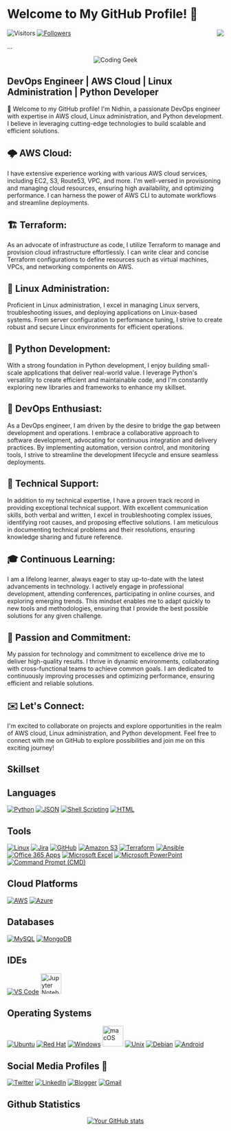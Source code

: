# Welcome to My GitHub Profile! 👋

![Visitors](https://komarev.com/ghpvc/?username=Man-of-Mischief&color=blueviolet)
[![Followers](https://img.shields.io/github/followers/Man-of-Mischief?style=social)](https://github.com/Man-of-Mischief)
[<img align="right" src="https://img.shields.io/badge/LinkedIn-Connect-blue?style=flat&logo=linkedin">](https://www.linkedin.com/in/nidhinbabukuttan/)

...

<!-- Coding Geek Animation -->
<p align="center">
  <img src="https://user-images.githubusercontent.com/22107794/139580686-887df369-edb8-4bc8-b607-4fbf6d7e4866.gif" alt="Coding Geek" />
</p>

## DevOps Engineer | AWS Cloud | Linux Administration | Python Developer

👋 Welcome to my GitHub profile! I'm Nidhin, a passionate DevOps engineer with expertise in AWS cloud, Linux administration, and Python development. I believe in leveraging cutting-edge technologies to build scalable and efficient solutions.

## 🌩️ AWS Cloud:
I have extensive experience working with various AWS cloud services, including EC2, S3, Route53, VPC, and more. I'm well-versed in provisioning and managing cloud resources, ensuring high availability, and optimizing performance. I can harness the power of AWS CLI to automate workflows and streamline deployments.

## 🏗️ Terraform:
As an advocate of infrastructure as code, I utilize Terraform to manage and provision cloud infrastructure effortlessly. I can write clear and concise Terraform configurations to define resources such as virtual machines, VPCs, and networking components on AWS.

## 🐧 Linux Administration:
Proficient in Linux administration, I excel in managing Linux servers, troubleshooting issues, and deploying applications on Linux-based systems. From server configuration to performance tuning, I strive to create robust and secure Linux environments for efficient operations.

## 🐍 Python Development:
With a strong foundation in Python development, I enjoy building small-scale applications that deliver real-world value. I leverage Python's versatility to create efficient and maintainable code, and I'm constantly exploring new libraries and frameworks to enhance my skillset.

## 🚀 DevOps Enthusiast:
As a DevOps engineer, I am driven by the desire to bridge the gap between development and operations. I embrace a collaborative approach to software development, advocating for continuous integration and delivery practices. By implementing automation, version control, and monitoring tools, I strive to streamline the development lifecycle and ensure seamless deployments.

## 🔧 Technical Support:
In addition to my technical expertise, I have a proven track record in providing exceptional technical support. With excellent communication skills, both verbal and written, I excel in troubleshooting complex issues, identifying root causes, and proposing effective solutions. I am meticulous in documenting technical problems and their resolutions, ensuring knowledge sharing and future reference.

## 🎓 Continuous Learning:
I am a lifelong learner, always eager to stay up-to-date with the latest advancements in technology. I actively engage in professional development, attending conferences, participating in online courses, and exploring emerging trends. This mindset enables me to adapt quickly to new tools and methodologies, ensuring that I provide the best possible solutions for any given challenge.

## 🌟 Passion and Commitment:
My passion for technology and commitment to excellence drive me to deliver high-quality results. I thrive in dynamic environments, collaborating with cross-functional teams to achieve common goals. I am dedicated to continuously improving processes and optimizing performance, ensuring efficient and reliable solutions.

## ✉️ Let's Connect:
I'm excited to collaborate on projects and explore opportunities in the realm of AWS cloud, Linux administration, and Python development. Feel free to connect with me on GitHub to explore possibilities and join me on this exciting journey!

## Skillset

## Languages

<p>
  <a href="https://www.python.org/"><img src="https://img.icons8.com/color/48/000000/python.png" alt="Python"/></a>
  <a href="https://www.json.org/"><img src="https://img.icons8.com/color/48/000000/json.png" alt="JSON"/></a>
  <a href="https://www.gnu.org/software/bash/"><img src="https://img.icons8.com/color/48/000000/console.png" alt="Shell Scripting"/></a>
  <a href="https://developer.mozilla.org/en-US/docs/Web/HTML"><img src="https://img.icons8.com/color/48/000000/html-5--v1.png" alt="HTML"/></a>
</p>

## Tools

<p>
    <a href="https://www.linux.org/"><img src="https://img.icons8.com/color/48/000000/linux.png" alt="Linux"/></a>
    <a href="https://www.atlassian.com/software/jira"><img src="https://img.icons8.com/color/48/000000/jira.png" alt="Jira"/></a>
    <a href="https://github.com/"><img src="https://img.icons8.com/fluent/48/000000/github.png" alt="GitHub"/></a>
    <a href="https://aws.amazon.com/s3/"><img src="https://img.icons8.com/color/48/000000/amazon-s3.png" alt="Amazon S3"/></a>
    <a href="https://www.terraform.io/"><img src="https://img.icons8.com/color/48/000000/terraform.png" alt="Terraform"/></a>
    <a href="https://www.ansible.com/"><img src="https://img.icons8.com/color/48/000000/ansible.png" alt="Ansible"/></a>
    <a href="https://www.office.com/"><img src="https://img.icons8.com/color/48/000000/office-365.png" alt="Office 365 Apps"/></a>
    <a href="https://www.microsoft.com/en-us/microsoft-365/excel"><img src="https://img.icons8.com/color/48/000000/microsoft-excel-2019--v1.png" alt="Microsoft Excel"/></a>
    <a href="https://www.microsoft.com/en-us/microsoft-365/powerpoint"><img src="https://img.icons8.com/color/48/000000/microsoft-powerpoint-2019--v2.png" alt="Microsoft PowerPoint"/></a>
    <a href="https://en.wikipedia.org/wiki/Cmd.exe"><img src="https://img.icons8.com/color/48/000000/console.png" alt="Command Prompt (CMD)"/></a>
</p>

## Cloud Platforms

<p>
    <a href="https://aws.amazon.com/"><img src="https://img.icons8.com/color/48/000000/amazon-web-services.png" alt="AWS"/></a>
    <a href="https://azure.microsoft.com/"><img src="https://img.icons8.com/color/48/000000/azure-1.png" alt="Azure"/></a>
</p>

## Databases

<p>
  <a href="https://www.mysql.com/"><img src="https://img.icons8.com/color/48/000000/mysql-logo.png" alt="MySQL"/></a>
  <a href="https://www.mongodb.com/"><img src="https://img.icons8.com/color/48/000000/mongodb.png" alt="MongoDB"></a>
</p>

## IDEs
<p>
  <a href="https://code.visualstudio.com/"><img src="https://img.icons8.com/color/48/000000/visual-studio-code-2019.png" alt="VS Code"/></a>
  <a href="https://jupyter.org/"><img src="https://www.vectorlogo.zone/logos/jupyter/jupyter-icon.svg" alt="Jupyter Notebook" width="48"/></a>
</p>

## Operating Systems

<p>
  <a href="https://ubuntu.com/"><img src="https://img.icons8.com/color/48/000000/ubuntu.png" alt="Ubuntu"/></a>
  <a href="https://www.redhat.com/en"><img src="https://img.icons8.com/color/48/000000/red-hat.png" alt="Red Hat"/></a>
  <a href="https://www.microsoft.com/en-us/windows"><img src="https://img.icons8.com/color/48/000000/windows-10.png" alt="Windows"/></a>
  <a href="https://www.apple.com/macos/"><img src="https://upload.wikimedia.org/wikipedia/commons/thumb/f/fa/Apple_logo_black.svg/1200px-Apple_logo_black.svg.png" alt="macOS" width="48"/></a>
  <a href="https://www.unix.org/"><img src="https://img.icons8.com/color/48/000000/unix.png" alt="Unix"/></a>
  <a href="https://www.debian.org/"><img src="https://img.icons8.com/color/48/000000/debian.png" alt="Debian"/></a>
  <a href="https://www.android.com/"><img src="https://img.icons8.com/color/48/000000/android-os.png" alt="Android"/></a>
</p>

## Social Media Profiles 📲

<p>
  <a href="https://twitter.com/Nidhin_B_"><img src="https://img.icons8.com/color/48/000000/twitter.png" alt="Twitter"/></a>
  <a href="https://www.linkedin.com/in/nidhinbabukuttan/"><img src="https://img.icons8.com/color/48/000000/linkedin.png" alt="LinkedIn"/></a>
  <a href="https://nidhinbabukuttan.blogspot.com/"><img src="https://img.icons8.com/color/48/000000/blogger.png" alt="Blogger"/></a>
  <a href="mailto:nidhinbabukuttan@gmail.com"><img src="https://img.icons8.com/color/48/000000/gmail.png" alt="Gmail"></a>
</p>

## Github Statistics

<p align="center">
  <a href="https://github.com/Man-of-Mischief">
    <img src="https://github-readme-stats.vercel.app/api?username=Man-of-Mischief" alt="Your GitHub stats">
  </a>
</p>
